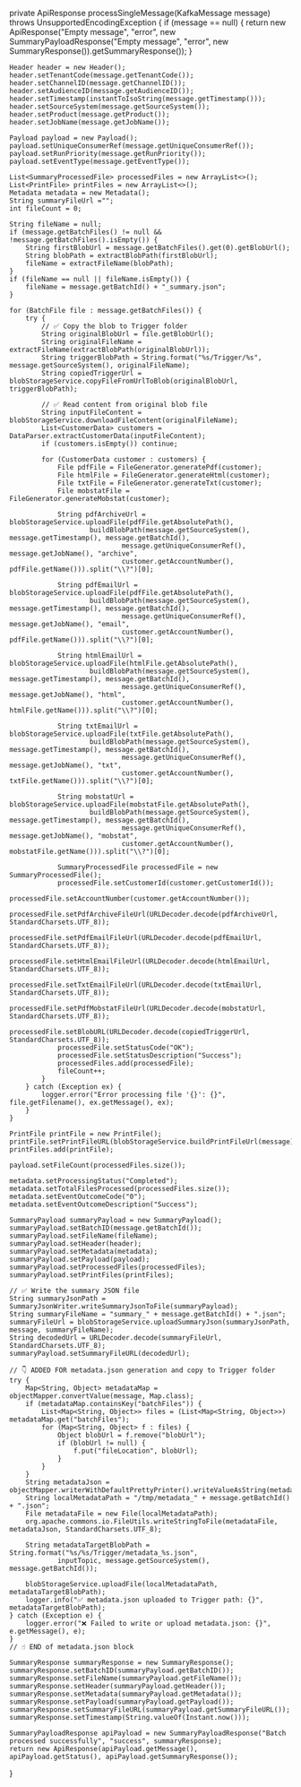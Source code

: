 private ApiResponse processSingleMessage(KafkaMessage message) throws UnsupportedEncodingException {
    if (message == null) {
        return new ApiResponse("Empty message", "error",
                new SummaryPayloadResponse("Empty message", "error", new SummaryResponse()).getSummaryResponse());
    }

    Header header = new Header();
    header.setTenantCode(message.getTenantCode());
    header.setChannelID(message.getChannelID());
    header.setAudienceID(message.getAudienceID());
    header.setTimestamp(instantToIsoString(message.getTimestamp()));
    header.setSourceSystem(message.getSourceSystem());
    header.setProduct(message.getProduct());
    header.setJobName(message.getJobName());

    Payload payload = new Payload();
    payload.setUniqueConsumerRef(message.getUniqueConsumerRef());
    payload.setRunPriority(message.getRunPriority());
    payload.setEventType(message.getEventType());

    List<SummaryProcessedFile> processedFiles = new ArrayList<>();
    List<PrintFile> printFiles = new ArrayList<>();
    Metadata metadata = new Metadata();
    String summaryFileUrl ="";
    int fileCount = 0;

    String fileName = null;
    if (message.getBatchFiles() != null && !message.getBatchFiles().isEmpty()) {
        String firstBlobUrl = message.getBatchFiles().get(0).getBlobUrl();
        String blobPath = extractBlobPath(firstBlobUrl);
        fileName = extractFileName(blobPath);
    }
    if (fileName == null || fileName.isEmpty()) {
        fileName = message.getBatchId() + "_summary.json";
    }

    for (BatchFile file : message.getBatchFiles()) {
        try {
            // ✅ Copy the blob to Trigger folder
            String originalBlobUrl = file.getBlobUrl();
            String originalFileName = extractFileName(extractBlobPath(originalBlobUrl));
            String triggerBlobPath = String.format("%s/Trigger/%s", message.getSourceSystem(), originalFileName);
            String copiedTriggerUrl = blobStorageService.copyFileFromUrlToBlob(originalBlobUrl, triggerBlobPath);

            // ✅ Read content from original blob file
            String inputFileContent = blobStorageService.downloadFileContent(originalFileName);
            List<CustomerData> customers = DataParser.extractCustomerData(inputFileContent);
            if (customers.isEmpty()) continue;

            for (CustomerData customer : customers) {
                File pdfFile = FileGenerator.generatePdf(customer);
                File htmlFile = FileGenerator.generateHtml(customer);
                File txtFile = FileGenerator.generateTxt(customer);
                File mobstatFile = FileGenerator.generateMobstat(customer);

                String pdfArchiveUrl = blobStorageService.uploadFile(pdfFile.getAbsolutePath(),
                        buildBlobPath(message.getSourceSystem(), message.getTimestamp(), message.getBatchId(),
                                message.getUniqueConsumerRef(), message.getJobName(), "archive",
                                customer.getAccountNumber(), pdfFile.getName())).split("\\?")[0];

                String pdfEmailUrl = blobStorageService.uploadFile(pdfFile.getAbsolutePath(),
                        buildBlobPath(message.getSourceSystem(), message.getTimestamp(), message.getBatchId(),
                                message.getUniqueConsumerRef(), message.getJobName(), "email",
                                customer.getAccountNumber(), pdfFile.getName())).split("\\?")[0];

                String htmlEmailUrl = blobStorageService.uploadFile(htmlFile.getAbsolutePath(),
                        buildBlobPath(message.getSourceSystem(), message.getTimestamp(), message.getBatchId(),
                                message.getUniqueConsumerRef(), message.getJobName(), "html",
                                customer.getAccountNumber(), htmlFile.getName())).split("\\?")[0];

                String txtEmailUrl = blobStorageService.uploadFile(txtFile.getAbsolutePath(),
                        buildBlobPath(message.getSourceSystem(), message.getTimestamp(), message.getBatchId(),
                                message.getUniqueConsumerRef(), message.getJobName(), "txt",
                                customer.getAccountNumber(), txtFile.getName())).split("\\?")[0];

                String mobstatUrl = blobStorageService.uploadFile(mobstatFile.getAbsolutePath(),
                        buildBlobPath(message.getSourceSystem(), message.getTimestamp(), message.getBatchId(),
                                message.getUniqueConsumerRef(), message.getJobName(), "mobstat",
                                customer.getAccountNumber(), mobstatFile.getName())).split("\\?")[0];

                SummaryProcessedFile processedFile = new SummaryProcessedFile();
                processedFile.setCustomerId(customer.getCustomerId());
                processedFile.setAccountNumber(customer.getAccountNumber());
                processedFile.setPdfArchiveFileUrl(URLDecoder.decode(pdfArchiveUrl, StandardCharsets.UTF_8));
                processedFile.setPdfEmailFileUrl(URLDecoder.decode(pdfEmailUrl, StandardCharsets.UTF_8));
                processedFile.setHtmlEmailFileUrl(URLDecoder.decode(htmlEmailUrl, StandardCharsets.UTF_8));
                processedFile.setTxtEmailFileUrl(URLDecoder.decode(txtEmailUrl, StandardCharsets.UTF_8));
                processedFile.setPdfMobstatFileUrl(URLDecoder.decode(mobstatUrl, StandardCharsets.UTF_8));
                processedFile.setBlobURL(URLDecoder.decode(copiedTriggerUrl, StandardCharsets.UTF_8));
                processedFile.setStatusCode("OK");
                processedFile.setStatusDescription("Success");
                processedFiles.add(processedFile);
                fileCount++;
            }
        } catch (Exception ex) {
            logger.error("Error processing file '{}': {}", file.getFilename(), ex.getMessage(), ex);
        }
    }

    PrintFile printFile = new PrintFile();
    printFile.setPrintFileURL(blobStorageService.buildPrintFileUrl(message));
    printFiles.add(printFile);

    payload.setFileCount(processedFiles.size());

    metadata.setProcessingStatus("Completed");
    metadata.setTotalFilesProcessed(processedFiles.size());
    metadata.setEventOutcomeCode("0");
    metadata.setEventOutcomeDescription("Success");

    SummaryPayload summaryPayload = new SummaryPayload();
    summaryPayload.setBatchID(message.getBatchId());
    summaryPayload.setFileName(fileName);
    summaryPayload.setHeader(header);
    summaryPayload.setMetadata(metadata);
    summaryPayload.setPayload(payload);
    summaryPayload.setProcessedFiles(processedFiles);
    summaryPayload.setPrintFiles(printFiles);

    // ✅ Write the summary JSON file
    String summaryJsonPath = SummaryJsonWriter.writeSummaryJsonToFile(summaryPayload);
    String summaryFileName = "summary_" + message.getBatchId() + ".json";
    summaryFileUrl = blobStorageService.uploadSummaryJson(summaryJsonPath, message, summaryFileName);
    String decodedUrl = URLDecoder.decode(summaryFileUrl, StandardCharsets.UTF_8);
    summaryPayload.setSummaryFileURL(decodedUrl);

    // 👇 ADDED FOR metadata.json generation and copy to Trigger folder
    try {
        Map<String, Object> metadataMap = objectMapper.convertValue(message, Map.class);
        if (metadataMap.containsKey("batchFiles")) {
            List<Map<String, Object>> files = (List<Map<String, Object>>) metadataMap.get("batchFiles");
            for (Map<String, Object> f : files) {
                Object blobUrl = f.remove("blobUrl");
                if (blobUrl != null) {
                    f.put("fileLocation", blobUrl);
                }
            }
        }
        String metadataJson = objectMapper.writerWithDefaultPrettyPrinter().writeValueAsString(metadataMap);
        String localMetadataPath = "/tmp/metadata_" + message.getBatchId() + ".json";
        File metadataFile = new File(localMetadataPath);
        org.apache.commons.io.FileUtils.writeStringToFile(metadataFile, metadataJson, StandardCharsets.UTF_8);

        String metadataTargetBlobPath = String.format("%s/%s/Trigger/metadata_%s.json",
                inputTopic, message.getSourceSystem(), message.getBatchId());

        blobStorageService.uploadFile(localMetadataPath, metadataTargetBlobPath);
        logger.info("✅ metadata.json uploaded to Trigger path: {}", metadataTargetBlobPath);
    } catch (Exception e) {
        logger.error("❌ Failed to write or upload metadata.json: {}", e.getMessage(), e);
    }
    // ☝️ END of metadata.json block

    SummaryResponse summaryResponse = new SummaryResponse();
    summaryResponse.setBatchID(summaryPayload.getBatchID());
    summaryResponse.setFileName(summaryPayload.getFileName());
    summaryResponse.setHeader(summaryPayload.getHeader());
    summaryResponse.setMetadata(summaryPayload.getMetadata());
    summaryResponse.setPayload(summaryPayload.getPayload());
    summaryResponse.setSummaryFileURL(summaryPayload.getSummaryFileURL());
    summaryResponse.setTimestamp(String.valueOf(Instant.now()));

    SummaryPayloadResponse apiPayload = new SummaryPayloadResponse("Batch processed successfully", "success", summaryResponse);
    return new ApiResponse(apiPayload.getMessage(), apiPayload.getStatus(), apiPayload.getSummaryResponse());
}

